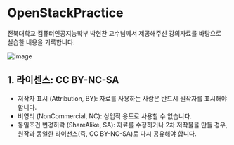 # OpenStackPractice

전북대학교 컴퓨터인공지능학부 박현찬 교수님께서 제공해주신 강의자료를 바탕으로 실습한 내용을 기록합니다. 

![image](https://github.com/user-attachments/assets/b9d5612e-2c05-4226-88cc-d2e9c1ba4f10)

## 1. 라이센스: CC BY-NC-SA
  - 저작자 표시 (Attribution, BY): 자료를 사용하는 사람은 반드시 원작자를 표시해야 합니다.
  - 비영리 (NonCommercial, NC): 상업적 용도로 사용할 수 없습니다.
  - 동일조건 변경허락 (ShareAlike, SA): 자료를 수정하거나 2차 저작물을 만들 경우, 원작과 동일한 라이선스(즉, CC BY-NC-SA)로 다시 공유해야 합니다.

